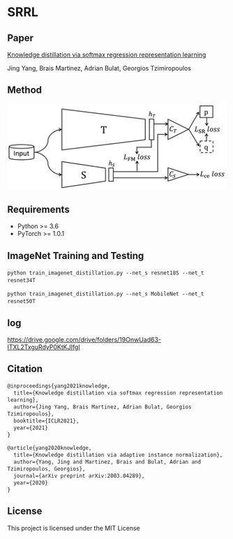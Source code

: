 # SRRL
## Paper
[Knowledge distillation via softmax regression representation learning](https://openreview.net/pdf?id=ZzwDy_wiWv)

Jing Yang, Brais Martinez, Adrian Bulat, Georgios Tzimiropoulos

## Method
<div align="center">
    <img src="overview.png" width="600px"</img> 
</div> 

## Requirements
- Python >= 3.6
- PyTorch >= 1.0.1

## ImageNet Training and Testing
```python train_imagenet_distillation.py --net_s resnet18S --net_t resnet34T ```

```python train_imagenet_distillation.py --net_s MobileNet --net_t resnet50T ```
## log
https://drive.google.com/drive/folders/19OnwUad63-ITXL2TxguRdyP0KtKJIfgI

## Citation
```
@inproceedings{yang2021knowledge, 
  title={Knowledge distillation via softmax regression representation learning},
  author={Jing Yang, Brais Martinez, Adrian Bulat, Georgios Tzimiropoulos},
  booktitle={ICLR2021},
  year={2021}  
}
```

```
@article{yang2020knowledge,
  title={Knowledge distillation via adaptive instance normalization},
  author={Yang, Jing and Martinez, Brais and Bulat, Adrian and Tzimiropoulos, Georgios},
  journal={arXiv preprint arXiv:2003.04289},
  year={2020}
}
```

## License
This project is licensed under the MIT License



